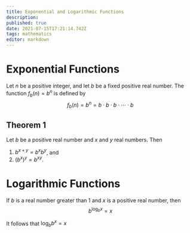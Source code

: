 ```yaml
---
title: Exponential and Logarithmic Functions
description: 
published: true
date: 2021-07-15T17:21:14.742Z
tags: mathematics
editor: markdown
---
```


# Exponential Functions
Let $n$ be a positive integer, and let $b$ be a fixed positive real number. The function $f_{b}(n)=b^{n}$ is defined by
$$
f_{b}(n)=b^{n}=b \cdot b \cdot b \cdot \cdots \cdot b
$$

## Theorem 1 
Let $b$ be a positive real number and $x$ and $y$ real numbers. Then
1. $b^{x+y}=b^{x} b^{y}$, and
2. $\left(b^{x}\right)^{y}=b^{x y}$.

# Logarithmic Functions
If $b$ is a real number greater than 1 and $x$ is a positive real number, then
$$
b^{\log _{b} x}=x
$$

It follows that $\log _{b} b^{x}=x$